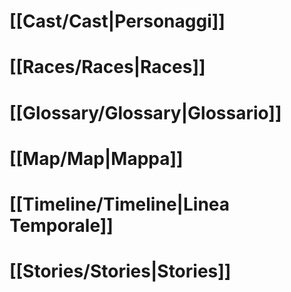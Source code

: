 
# [[Cast/Cast|Personaggi]]

# [[Races/Races|Races]]

# [[Glossary/Glossary|Glossario]]

# [[Map/Map|Mappa]]

# [[Timeline/Timeline|Linea Temporale]]

# [[Stories/Stories|Stories]]